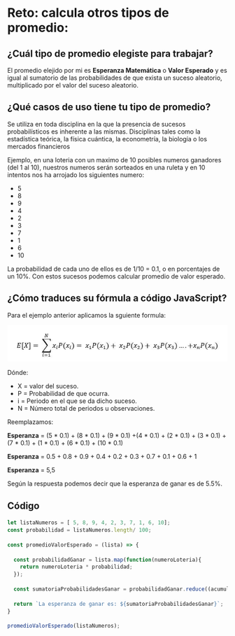 # **Reto: calcula otros tipos de promedio:**

## **¿Cuál tipo de promedio elegiste para trabajar?**
El promedio elejido por mi es **Esperanza Matemática** o **Valor Esperado** y es igual al sumatorio de las probabilidades de que exista un suceso aleatorio, multiplicado por el valor del suceso aleatorio.

## **¿Qué casos de uso tiene tu tipo de promedio?**
Se utiliza en toda disciplina en la que la presencia de sucesos probabilísticos es inherente a las mismas. Disciplinas tales como la estadística teórica, la física cuántica, la econometría, la biología o los mercados financieros

Ejemplo, en una loteria con un maximo de 10 posibles numeros ganadores (del 1 al 10), nuestros numeros serán sorteados en una ruleta y en 10 intentos nos ha arrojado los siguientes numero:

- 5
- 8
- 9
- 4
- 2 
- 3
- 7
- 1
- 6
- 10

La probabilidad de cada uno de ellos es de 1/10 = 0.1, o en porcentajes de un 10%. Con estos sucesos podemos calcular promedio de valor esperado.

## **¿Cómo traduces su fórmula a código JavaScript?**
Para el ejemplo anterior aplicamos la sguiente formula: 

![Espeanza-Matematica](assets/esperanza-matematica.png)


Dónde:

- X = valor del suceso.
- P = Probabilidad de que ocurra.
- i = Periodo en el que se da dicho suceso.
- N = Número total de periodos u observaciones.

Reemplazamos:

**Esperanza** = (5 * 0.1) + (8 * 0.1) + (9 * 0.1) +(4 * 0.1) + (2 * 0.1) + (3 * 0.1) + (7 * 0.1) + (1 * 0.1) + (6 * 0.1) + (10 * 0.1)

**Esperanza** = 0.5 + 0.8 + 0.9 + 0.4 + 0.2 + 0.3 + 0.7 + 0.1 + 0.6 + 1

**Esperanza** = 5,5

Según la respuesta podemos decir que la esperanza de ganar es de 5.5%.

## **Código**

```js
let listaNumeros = [ 5, 8, 9, 4, 2, 3, 7, 1, 6, 10];
const probabilidad = listaNumeros.length/ 100;

const promedioValorEsperado = (lista) => {

  const probabilidadGanar = lista.map(function(numeroLoteria){
    return numeroLoteria * probabilidad;
  });

  const sumatoriaProbabilidadesGanar = probabilidadGanar.reduce((acumulado, nuevoValor) => acumulado + nuevoValor)

  return `La esperanza de ganar es: ${sumatoriaProbabilidadesGanar}`;
}

promedioValorEsperado(listaNumeros);
```